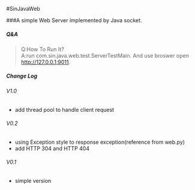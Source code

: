 #SinJavaWeb


###A simple Web Server implemented by Java socket.

##### Q&A
>Q:How To Run It?
><br/>
>A:run com.sin.java.web.test.ServerTestMain. And use broswer open <a href="http://127.0.0.1:9011">http://127.0.0.1:9011</a>.



##### Change Log
###### V1.0
* add thread pool to handle client request

###### V0.2
* using Exception style to response exception(reference from web.py)
* add HTTP 304 and HTTP 404

###### V0.1
* simple version